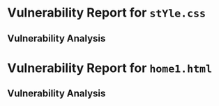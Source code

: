 # Vulnerability Report for `stYle.css`

## Vulnerability Analysis


# Vulnerability Report for `home1.html`

## Vulnerability Analysis


